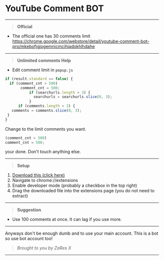 # YouTube Comment BOT
_________________________________

> **Official**
- The official one has 30 comments limit https://chrome.google.com/webstore/detail/youtube-comment-bot-pro/mkebofjgjogemnicmcihjadokhlhdahe
---------------------------------------------
> **Unlimited comments Help**
- Edit comment limit in `popup.js`
```js
if (result.standard == false) {
  if (comment_cnt > 500)
       comment_cnt = 500;
           if (searchurls.length > 3) {
             searchurls = searchurls.slice(0, 3);
           }
      if (comments.length > 3) {
   comments = comments.slice(0, 3);
 }
}
```
Change to the limit comments you want.
```js
(comment_cnt > 500)
comment_cnt = 500;
```
your done. Don't touch anything else.
______________________________
> **Setup**
1. [Download this (click here)](https://github.com/ZaresPlusX/YouTube_Comment_Bot/archive/master.zip)
2. Navigate to chrome://extensions
3. Enable developer mode (probably a checkbox in the top right)
4. Drag the downloaded file into the extensions page (you do not need to extract)
______________________________
> **Suggestion**
- Use 100 comments at once. It can lag if you use more.
---------------------------------------------
Anyways don't be enough dumb and to use your main account. This is a bot so use bot account too!
>*Brought to you by ZaRes X*
______________________________
